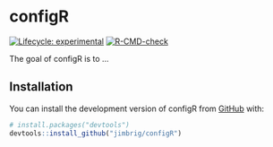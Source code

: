 
<!-- README.md is generated from README.Rmd. Please edit that file -->

# configR

<!-- badges: start -->

[![Lifecycle:
experimental](https://img.shields.io/badge/lifecycle-experimental-orange.svg)](https://lifecycle.r-lib.org/articles/stages.html#experimental)
[![R-CMD-check](https://github.com/jimbrig/configR/workflows/R-CMD-check/badge.svg)](https://github.com/jimbrig/configR/actions)
<!-- badges: end -->

The goal of configR is to …

## Installation

You can install the development version of configR from
[GitHub](https://github.com/) with:

``` r
# install.packages("devtools")
devtools::install_github("jimbrig/configR")
```
